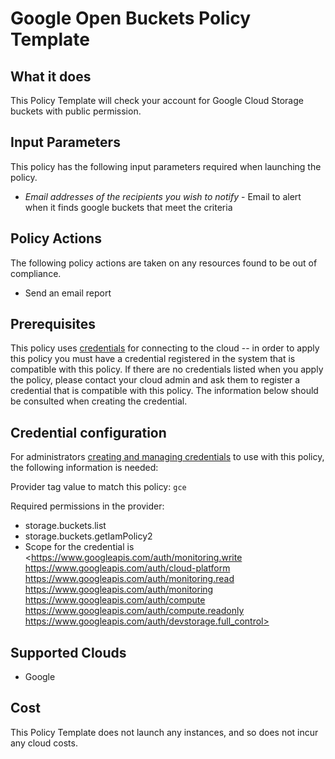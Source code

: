 # Google Open Buckets Policy Template

## What it does

This Policy Template will check your account for Google Cloud Storage buckets with public permission.

## Input Parameters

This policy has the following input parameters required when launching the policy.

- *Email addresses of the recipients you wish to notify* - Email to alert when it finds google buckets that meet the criteria

## Policy Actions

The following policy actions are taken on any resources found to be out of compliance.

- Send an email report

## Prerequisites

This policy uses [credentials](https://docs.rightscale.com/policies/users/guides/credential_management.html) for connecting to the cloud -- in order to apply this policy you must have a credential registered in the system that is compatible with this policy. If there are no credentials listed when you apply the policy, please contact your cloud admin and ask them to register a credential that is compatible with this policy. The information below should be consulted when creating the credential.

## Credential configuration

For administrators [creating and managing credentials](https://docs.rightscale.com/policies/users/guides/credential_management.html) to use with this policy, the following information is needed:

Provider tag value to match this policy: `gce`

Required permissions in the provider:

- storage.buckets.list
- storage.buckets.getIamPolicy2
- Scope for the credential is <https://www.googleapis.com/auth/monitoring.write https://www.googleapis.com/auth/cloud-platform https://www.googleapis.com/auth/monitoring.read https://www.googleapis.com/auth/monitoring https://www.googleapis.com/auth/compute https://www.googleapis.com/auth/compute.readonly https://www.googleapis.com/auth/devstorage.full_control>

## Supported Clouds

- Google

## Cost

This Policy Template does not launch any instances, and so does not incur any cloud costs.
